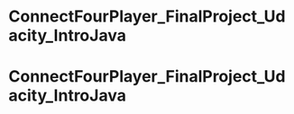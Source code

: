 # ConnectFourPlayer_FinalProject_Udacity_IntroJava
# ConnectFourPlayer_FinalProject_Udacity_IntroJava
